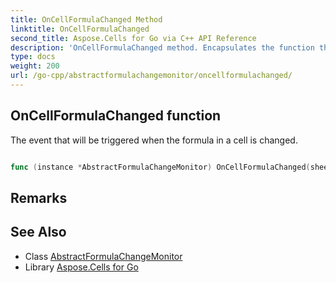 ```yaml
---
title: OnCellFormulaChanged Method 
linktitle: OnCellFormulaChanged
second_title: Aspose.Cells for Go via C++ API Reference
description: 'OnCellFormulaChanged method. Encapsulates the function that represents oncellformulachanged in Go.'
type: docs
weight: 200
url: /go-cpp/abstractformulachangemonitor/oncellformulachanged/
---
```


## OnCellFormulaChanged function

The event that will be triggered when the formula in a cell is changed.

```go

func (instance *AbstractFormulaChangeMonitor) OnCellFormulaChanged(sheetindex int32, rowindex int32, columnindex int32)  error

```

## Remarks


## See Also

* Class [AbstractFormulaChangeMonitor](../)
* Library [Aspose.Cells for Go](../../)
